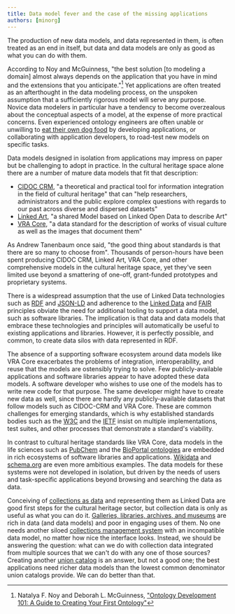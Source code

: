 ```yaml
---
title: Data model fever and the case of the missing applications
authors: [minorg]
---
```


The production of new data models, and data represented in them, is often treated as an end in itself, but data and data models are only as good as what you can do with them.

<!--truncate-->

According to Noy and McGuinness, "the best solution [to modeling a domain] almost always depends on the application that you have in mind and the extensions that you anticipate."[^1] Yet applications are often treated as an afterthought in the data modeling process, on the unspoken assumption that a sufficiently rigorous model will serve any purpose. Novice data modelers in particular have a tendency to become overzealous about the conceptual aspects of a model, at the expense of more practical concerns. Even experienced ontology engineers are often unable or unwilling to [eat their own dog food](https://en.wikipedia.org/wiki/Eating_your_own_dog_food) by developing applications, or collaborating with application developers, to road-test new models on specific tasks. 

Data models designed in isolation from applications may impress on paper but be challenging to adopt in practice. In the cultural heritage space alone there are a number of mature data models that fit that description:

* [CIDOC CRM](https://www.cidoc-crm.org/), "a theoretical and practical tool for information integration in the field of cultural heritage" that can "help researchers, administrators and the public explore complex questions with regards to our past across diverse and dispersed datasets"
* [Linked Art](https://linked.art/), "a shared Model based on Linked Open Data to describe Art"
* [VRA Core](https://www.loc.gov/standards/vracore/), "a data standard for the description of works of visual culture as well as the images that document them"

As Andrew Tanenbaum once said, "the good thing about standards is that there are so many to choose from". Thousands of person-hours have been spent producing CIDOC CRM, Linked Art, VRA Core, and other comprehensive models in the cultural heritage space, yet they've seen limited use beyond a smattering of one-off, grant-funded prototypes and proprietary systems.

There is a widespread assumption that the use of Linked Data technologies such as [RDF](https://www.w3.org/RDF/) and [JSON-LD](https://json-ld.org/) and adherence to the [Linked Data](https://www.w3.org/wiki/LinkedData) and [FAIR](https://www.go-fair.org/fair-principles/) principles obviate the need for additional tooling to support a data model, such as software libraries. The implication is that data and data models that embrace these technologies and principles will automatically be useful to existing applications and libraries. However, it is perfectly possible, and common, to create data silos with data represented in RDF.

The absence of a supporting software ecosystem around data models like VRA Core exacerbates the problems of integration, interoperability, and reuse that the models are ostensibly trying to solve. Few publicly-available applications and software libraries appear to have adopted these data models. A software developer who wishes to use one of the models has to write new code for that purpose. The same developer might have to create new data as well, since there are hardly any publicly-available datasets that follow models such as CIDOC-CRM and VRA Core. These are common challenges for emerging standards, which is why established standards bodies such as the [W3C](https://www.w3.org/participate/implementation.html) and the [IETF](https://datatracker.ietf.org/doc/html/rfc5657) insist on multiple implementations, test suites, and other processes that demonstrate a standard's viability.

In contrast to cultural heritage standards like VRA Core, data models in the life sciences such as [PubChem](https://pubchem.ncbi.nlm.nih.gov/) and the [BioPortal ontologies](https://bioportal.bioontology.org/) are embedded in rich ecosystems of software libraries and applications. [Wikidata](https://wikidata.org/) and [schema.org](https://schema.org/) are even more ambitious examples. The data models for these systems were not developed in isolation, but driven by the needs of users and task-specific applications beyond browsing and searching the data as data.

Conceiving of [collections as data](https://collectionsasdata.github.io/) and representing them as Linked Data are good first steps for the cultural heritage sector, but collection data is only as useful as what you can do it. [Galleries, libraries, archives, and museums](https://en.wikipedia.org/wiki/GLAM_(cultural_heritage)) are rich in data (and data models) and poor in engaging uses of them. No one needs another siloed [collections management system](https://en.wikipedia.org/wiki/Collections_management_system) with an incompatible data model, no matter how nice the interface looks. Instead, we should be answering the question: what can we do with collection data integrated from multiple sources that we can't do with any one of those sources? Creating another [union catalog](https://en.wikipedia.org/wiki/Union_catalog) is an answer, but not a good one; the best applications need richer data models than the lowest common denominator union catalogs provide. We can do better than that.

[^1]: Natalya F. Noy and Deborah L. McGuinness, ["Ontology Development 101: A Guide to Creating Your
First Ontology"](https://protege.stanford.edu/publications/ontology_development/ontology101.pdf)
